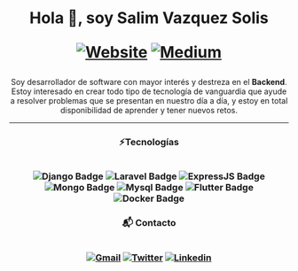 <h1 align="center">Hola 👋, soy Salim Vazquez Solis

[![Website](https://img.shields.io/badge/website-000000?style=for-the-badge&logo=About.me&logoColor=white)](https://salimvzqz.herokuapp.com/)
[![Medium](https://img.shields.io/badge/Medium-12100E?style=for-the-badge&logo=medium&logoColor=white)](https://medium.com/@salimvzqz)</h1>

<p align="center">Soy desarrollador de software con mayor interés y destreza en el <strong>Backend</strong>. Estoy interesado en crear todo tipo de tecnología de vanguardia que ayude a resolver problemas que se presentan en nuestro día a día, y estoy en total disponibilidad de aprender y tener nuevos retos.</p>

---

<h3 align="center">⚡️Tecnologías<br></br>

 ![Django Badge](https://img.shields.io/badge/Django-092E20?style=for-the-badge&logo=django&logoColor=white)
 ![Laravel Badge](https://img.shields.io/badge/Laravel-FF2D20?style=for-the-badge&logo=laravel&logoColor=white)
 ![ExpressJS Badge](https://img.shields.io/badge/Express.js-404D59?style=for-the-badge)
 ![Mongo Badge](https://img.shields.io/badge/MongoDB-4EA94B?style=for-the-badge&logo=mongodb&logoColor=white)
 ![Mysql Badge](https://img.shields.io/badge/MySQL-005C84?style=for-the-badge&logo=mysql&logoColor=white)
 ![Flutter Badge](https://img.shields.io/badge/Flutter-02569B?style=for-the-badge&logo=flutter&logoColor=white)
 ![Docker Badge](https://img.shields.io/badge/Docker-2CA5E0?style=for-the-badge&logo=docker&logoColor=white)
</h3>

<h3 align="center">📬 Contacto<br></br>

 [![Gmail](https://img.shields.io/badge/Gmail-D14836?style=for-the-badge&logo=gmail&logoColor=white)](mailto:salimvzqz@gmail.com)
 [![Twitter](https://img.shields.io/badge/Twitter-1DA1F2?style=for-the-badge&logo=twitter&logoColor=white)](https://twitter.com/salim_vazquez)
 [![Linkedin](https://img.shields.io/badge/LinkedIn-0077B5?style=for-the-badge&logo=linkedin&logoColor=white)](https://www.linkedin.com/in/salim-vazquez-solis)
</h3>
